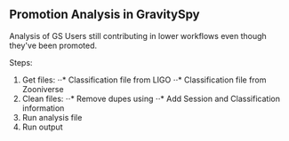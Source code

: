 ## Promotion Analysis in GravitySpy
Analysis of GS Users still contributing in lower workflows even though they've been promoted. 

Steps: 
1. Get files: 
⋅⋅* Classification file from LIGO
⋅⋅* Classification file from Zooniverse
2. Clean files: 
⋅⋅* Remove dupes using
⋅⋅* Add Session and Classification information
3. Run analysis file 
4. Run output
